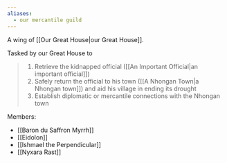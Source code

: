 ```yaml
---
aliases:
  - our mercantile guild
---
```

A wing of [[Our Great House|our Great House]].

Tasked by our Great House to

> 1. Retrieve the kidnapped official ([[An Important Official|an important official]])
> 2. Safely return the official to his town ([[A Nhongan Town|a Nhongan town]]) and aid his village in ending its drought
> 3. Establish diplomatic or mercantile connections with the Nhongan town

Members:
- [[Baron du Saffron Myrrh]]
- [[Eidolon]]
- [[Ishmael the Perpendicular]]
- [[Nyxara Rast]]